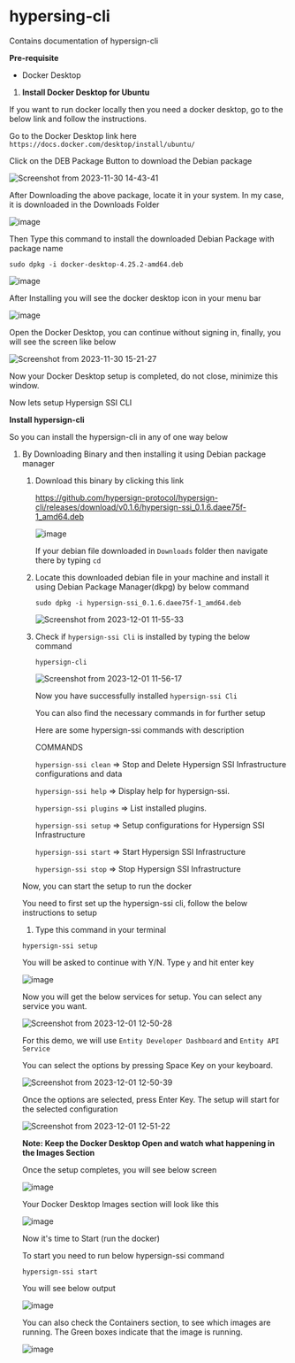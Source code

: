 # hypersing-cli
Contains documentation of hypersign-cli

**Pre-requisite**
- Docker Desktop

1. **Install Docker Desktop for Ubuntu**

If you want to run docker locally then you need a docker desktop, go to the below link and follow the instructions.

Go to the Docker Desktop link here ```https://docs.docker.com/desktop/install/ubuntu/```

Click on the DEB Package Button to download the Debian package

![Screenshot from 2023-11-30 14-43-41](https://github.com/Raj6939/hypersing-cli/assets/67961128/eb837c27-fa0d-4aec-b07c-af1964720d2c)


After Downloading the above package, locate it in your system. In my case, it is downloaded in the Downloads Folder

![image](https://github.com/Raj6939/hypersing-cli/assets/67961128/a1241977-d7a1-4d22-a428-436ffd7ae53a)


Then Type this command to install the downloaded Debian Package with package name

```sudo dpkg -i docker-desktop-4.25.2-amd64.deb```

![image](https://github.com/Raj6939/hypersing-cli/assets/67961128/b8f06412-a650-4073-b6ec-69fbe08ab990)

After Installing you will see the docker desktop icon in your menu bar

![image](https://github.com/Raj6939/hypersing-cli/assets/67961128/ac4b1784-ce4f-487c-9608-79932e7d6e1b)

Open the Docker Desktop, you can continue without signing in, finally, you will see the screen like below

![Screenshot from 2023-11-30 15-21-27](https://github.com/Raj6939/hypersing-cli/assets/67961128/fda6927d-8480-49ba-a3ff-deb1a58077f2)

Now your Docker Desktop setup is completed, do not close, minimize this window.


Now lets setup Hypersign SSI CLI

**Install hypersign-cli**

So you can install the hypersign-cli in any of one way below
  1. By Downloading Binary and then installing it using Debian package manager
      1. Download this binary by clicking this link
         
         https://github.com/hypersign-protocol/hypersign-cli/releases/download/v0.1.6/hypersign-ssi_0.1.6.daee75f-1_amd64.deb

         ![image](https://github.com/Raj6939/hypersing-cli/assets/67961128/96539a89-f47b-4d76-94fc-96b37373da0b)

         
         If your debian file downloaded in ```Downloads``` folder then navigate there by typing ```cd```

         
      3. Locate this downloaded debian file in your machine and install it using Debian Package Manager(dkpg) by below command
         
         ```sudo dpkg -i hypersign-ssi_0.1.6.daee75f-1_amd64.deb```

         ![Screenshot from 2023-12-01 11-55-33](https://github.com/Raj6939/hypersing-cli/assets/67961128/90c91476-24d3-4bf5-be4a-6f92e1266f8e)


      4. Check if ```hypersign-ssi Cli``` is installed by typing the below command
         
         ```hypersign-cli```
         
         ![Screenshot from 2023-12-01 11-56-17](https://github.com/Raj6939/hypersing-cli/assets/67961128/7b685f17-54e3-4f65-a93c-17d3cb332bc7)

         Now you have successfully installed ```hypersign-ssi Cli```

         You can also find the necessary commands in for further setup
         
         Here are some hypersign-ssi commands with description
         
         COMMANDS
         
          ```hypersign-ssi clean```   => Stop and Delete Hypersign SSI Infrastructure configurations and data
         
          ```hypersign-ssi help```    => Display help for hypersign-ssi.
         
          ```hypersign-ssi plugins``` => List installed plugins.
         
          ```hypersign-ssi setup```   => Setup configurations for Hypersign SSI Infrastructure
         
          ```hypersign-ssi start```   => Start Hypersign SSI Infrastructure
         
          ```hypersign-ssi stop```    => Stop Hypersign SSI Infrastructure
         

     Now, you can start the setup to run the docker

     You need to first set up the hypersign-ssi cli, follow the below instructions to setup
     
     1. Type this command in your terminal
      
       ```hypersign-ssi setup```

       You will be asked to continue with Y/N. Type ```y``` and hit enter key

       ![image](https://github.com/Raj6939/hypersing-cli/assets/67961128/1e8f013c-3a92-4b2e-b7df-8d875f0a1c24)

       Now you will get the below services for setup. You can select any service you want.
       
       ![Screenshot from 2023-12-01 12-50-28](https://github.com/Raj6939/hypersing-cli/assets/67961128/f2c65269-c4d9-402e-b0ad-00c4aecafff8)

       For this demo, we will use ```Entity Developer Dashboard``` and ```Entity API Service```

       You can select the options by pressing Space Key on your keyboard.

       ![Screenshot from 2023-12-01 12-50-39](https://github.com/Raj6939/hypersing-cli/assets/67961128/1f04c6fc-44d3-4441-b73a-2bed5808719c)

       Once the options are selected, press Enter Key. The setup will start for the selected configuration

       ![Screenshot from 2023-12-01 12-51-22](https://github.com/Raj6939/hypersing-cli/assets/67961128/3bb5852e-fdba-4ec3-bd57-5083aa0f60ce)


       **Note: Keep the Docker Desktop Open and watch what happening in the Images Section**

       Once the setup completes, you will see below screen

       ![image](https://github.com/Raj6939/hypersing-cli/assets/67961128/7f6b1d60-181b-46c2-83a0-5086fdbd65f7)

       Your Docker Desktop Images section will look like this

       ![image](https://github.com/Raj6939/hypersing-cli/assets/67961128/a48f97cd-2347-48cf-9abd-bceb2c53ff6a)


       Now it's time to Start (run the docker)

       To start you need to run below hypersign-ssi command

       ```hypersign-ssi start```

       You will see below output

       ![image](https://github.com/Raj6939/hypersing-cli/assets/67961128/8e787417-b148-48c0-9ae3-e06b3794f40f)

       You can also check the Containers section, to see which images are running. The Green boxes indicate that the image is running.

       ![image](https://github.com/Raj6939/hypersing-cli/assets/67961128/f4f1f244-1486-4830-9373-ceb333ec4b00)





     



     

     

     

     

     




